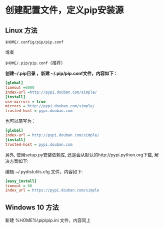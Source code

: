 # 创建配置文件，定义pip安装源

## Linux 方法

```$HOME/.config/pip/pip.conf ```

或者 

```$HOME/.pip/pip.conf```（推荐）

**创建~/.pip目录 ，新建 ~/.pip/pip.conf文件，内容如下：**

```ini
[global]
timeout =6000
index-url =http://pypi.douban.com/simple/
[install]
use-mirrors = true
mirrors = http://pypi.douban.com/simple/
trusted-host = pypi.douban.com
```

也可以简写为：

```ini
[global]
index-url = http://pypi.douban.com/simple/
[install]
trusted-host = pypi.douban.com
```

另外, 使用setup.py安装依赖库, 还是会从默认的http://pypi.python.org下载, 解决方案如下:

编辑 ~/.pydistutils.cfg 文件，内容如下:

```ini
[easy_install]
timeout = 60
index_url = https://pypi.douban.com/simple
```

## Windows 10 方法

新建 %HOME%\pip\pip.ini 文件，内容同上

